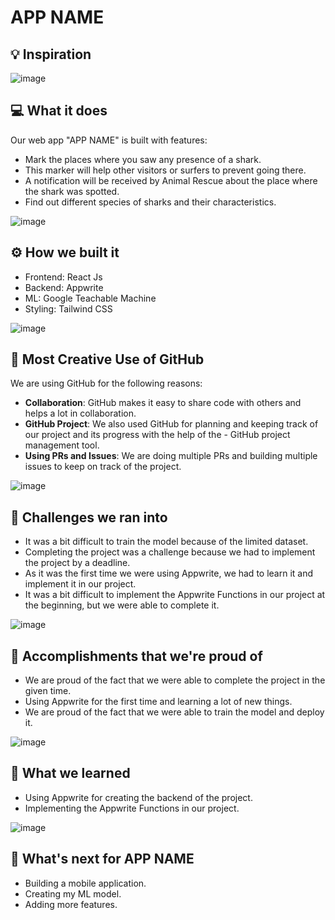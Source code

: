 # APP NAME

## 💡 Inspiration

![image](https://user-images.githubusercontent.com/64153988/192069005-aa13a4ca-369a-4a0b-b422-bdd9715a937f.png)

## 💻 What it does

Our web app "APP NAME" is built with features:

- Mark the places where you saw any presence of a shark.
- This marker will help other visitors or surfers to prevent going there.
- A notification will be received by Animal Rescue about the place where the shark was spotted.
- Find out different species of sharks and their characteristics.

![image](https://user-images.githubusercontent.com/64153988/192069005-aa13a4ca-369a-4a0b-b422-bdd9715a937f.png)

## ⚙️ How we built it

- Frontend: React Js
- Backend: Appwrite
- ML: Google Teachable Machine
- Styling: Tailwind CSS

![image](https://user-images.githubusercontent.com/64153988/192069005-aa13a4ca-369a-4a0b-b422-bdd9715a937f.png)

<!-- ## ☁️ Best Use of Appwrite

We are using Appwrite for building our backend. We are using **Appwrite's Database** to store the data of the markers and the users. We are also using **Appwrite's Storage** to store the images of the markers. We are using **Appwrite's Functions** to send the notification to Animal Rescue. We are using **Appwrite's OAuth** to authenticate the users. We are using **Appwrite's Console** to manage the database and the storage. We are using **Appwrite's CLI** to deploy the functions. Appwrite made it very easy for us to build our backend. We learned how robust & fast Appwrite services are as it has a free plan that was great for us student hackers.

![image](https://user-images.githubusercontent.com/64153988/192069005-aa13a4ca-369a-4a0b-b422-bdd9715a937f.png) -->

## 🤝 Most Creative Use of GitHub

We are using GitHub for the following reasons:

- **Collaboration**: GitHub makes it easy to share code with others and helps a lot in collaboration.
- **GitHub Project**: We also used GitHub for planning and keeping track of our project and its progress with the help of the - GitHub project management tool.
- **Using PRs and Issues**: We are doing multiple PRs and building multiple issues to keep on track of the project.

![image](https://user-images.githubusercontent.com/64153988/192069005-aa13a4ca-369a-4a0b-b422-bdd9715a937f.png)

## 🧠 Challenges we ran into

- It was a bit difficult to train the model because of the limited dataset.
- Completing the project was a challenge because we had to implement the project by a deadline.
- As it was the first time we were using Appwrite, we had to learn it and implement it in our project.
- It was a bit difficult to implement the Appwrite Functions in our project at the beginning, but we were able to complete it.

![image](https://user-images.githubusercontent.com/64153988/192069005-aa13a4ca-369a-4a0b-b422-bdd9715a937f.png)

## 🏅 Accomplishments that we're proud of

- We are proud of the fact that we were able to complete the project in the given time.
- Using Appwrite for the first time and learning a lot of new things.
- We are proud of the fact that we were able to train the model and deploy it.

![image](https://user-images.githubusercontent.com/64153988/192069005-aa13a4ca-369a-4a0b-b422-bdd9715a937f.png)

## 📖 What we learned

- Using Appwrite for creating the backend of the project.
- Implementing the Appwrite Functions in our project.

![image](https://user-images.githubusercontent.com/64153988/192069005-aa13a4ca-369a-4a0b-b422-bdd9715a937f.png)

## 🚀 What's next for APP NAME

- Building a mobile application.
- Creating my ML model.
- Adding more features.

